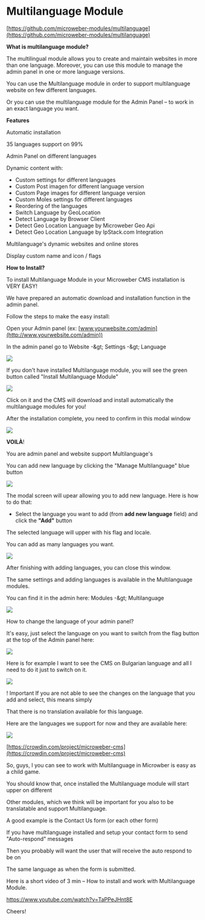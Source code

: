 # Multilanguage Module

[https://github.com/microweber-modules/multilanguage](https://github.com/microweber-modules/multilanguage)

**What is multilanguage module?**

The multilingual module allows you to create and maintain websites in more than one language. Moreover, you can use this module to manage the admin panel in one or more language versions.

You can use the Multilanguage module in order to support multilanguage website on few different languages.

Or you can use the multilanguage module for the Admin Panel – to work in an exact language you want.

**Features**

Automatic installation

35 languages support on 99%

Admin Panel on different languages

 Dynamic content with:

- Custom settings for different languages
- Custom Post imagen for different language version
- Custom Page images for different language version
- Custom Moles settings for different languages
- Reordering of the languages
- Switch Language by GeoLocation
- Detect Language by Browser Client
- Detect Geo Location Language by Microweber Geo Api
- Detect Geo Location Language by IpStack.com Integration

Multilanguage&#39;s dynamic websites and online stores

 Display custom name and icon / flags

**How to Install?**

To install Multilanguage Module in your Microweber CMS installation is VERY EASY!

We have prepared an automatic download and installation function in the admin panel.

Follow the steps to make the easy install:

Open your Admin panel (ex: [www.yourwebsite.com/admin](http://www.yourwebsite.com/admin))

In the admin panel go to Website -\&gt; Settings -\&gt; Language

![](https://raw.githubusercontent.com/microweber/microweber-docs/master/assets/multilanguage/multi-1.png)

If you don&#39;t have installed Multilanguage module, you will see the green button called &quot;Install Multilanguage Module&quot;

![](https://raw.githubusercontent.com/microweber/microweber-docs/master/assets/multilanguage/multi-2.png)

Click on it and the CMS will download and install automatically the multilanguage modules for you!

After the installation complete, you need to confirm in this modal window

![](https://raw.githubusercontent.com/microweber/microweber-docs/master/assets/multilanguage/multi-3.png)

**VOILÀ**!

You are admin panel and website support Multilanguage&#39;s

You can add new language by clicking the &quot;Manage Multilanguage&quot; blue button

![](https://raw.githubusercontent.com/microweber/microweber-docs/master/assets/multilanguage/multi-4.png)

The modal screen will upear allowing you to add new language. Here is how to do that:
 - Select the language you want to add (from **add new language** field) and click the **&quot;Add&quot;** button

The selected language will upper with his flag and locale.

You can add as many languages you want.

![](https://raw.githubusercontent.com/microweber/microweber-docs/master/assets/multilanguage/multi-5.png)

After finishing with adding languages, you can close this window.

The same settings and adding languages is available in the Multilanguage modules.

You can find it in the admin here: Modules -\&gt; Multilanguage

![](https://raw.githubusercontent.com/microweber/microweber-docs/master/assets/multilanguage/multi-6.png)

How to change the language of your admin panel?

It&#39;s easy, just select the language on you want to switch from the flag button at the top of the Admin panel here:

![](https://raw.githubusercontent.com/microweber/microweber-docs/master/assets/multilanguage/multi-7.png)

Here is for example I want to see the CMS on Bulgarian language and all I need to do it just to switch on it.

![](https://raw.githubusercontent.com/microweber/microweber-docs/master/assets/multilanguage/multi-8.png)

! Important
 If you are not able to see the changes on the language that you add and select, this means simply

That there is no translation available for this language.

Here are the languages we support for now and they are available here:

![](https://raw.githubusercontent.com/microweber/microweber-docs/master/assets/multilanguage/multi-9.png)

[https://crowdin.com/project/microweber-cms](https://crowdin.com/project/microweber-cms)

So, guys, I you can see to work with Multilanguage in Microwber is easy as a child game.

You should know that, once installed the Multilanguage module will start upper on different

Other modules, which we think will be important for you also to be translatable and support Multilanguage.

A good example is the Contact Us form (or each other form)

If you have multilanguage installed and setup your contact form to send &quot;Auto-respond&quot; messages

Then you probably will want the user that will receive the auto respond to be on

The same language as when the form is submitted.

Here is a short video of 3 min – How to install and work with Multilanguage Module.

https://www.youtube.com/watch?v=TaPPeJHnt8E

Cheers!
